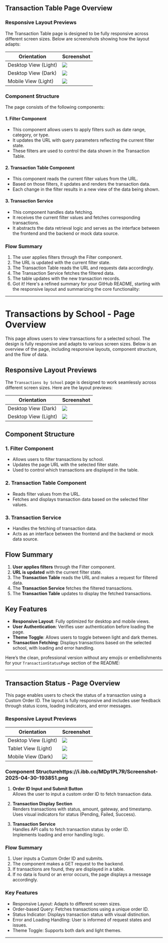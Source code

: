 ## Transaction Table Page Overview

### Responsive Layout Previews

The Transaction Table page is designed to be fully responsive across different screen sizes. Below are screenshots showing how the layout adapts:

| Orientation | Screenshot |
|-------------|------------|
| Desktop View (Light) | ![](https://i.ibb.co/8LLXqZ44/Transaction-Table-Light-Desktop-png.png) |
| Desktop View (Dark) | ![](https://i.ibb.co/4Zj4CZsg/Transaction-Table-Dark-Desktop-png.png)|
| Mobile View (Light) | ![](https://i.ibb.co/ZzLctsML/Transaction-Light-Mode-Mobile-png.png) |

### Component Structure

The page consists of the following components:

#### 1. Filter Component
- This component allows users to apply filters such as date range, category, or type.
- It updates the URL with query parameters reflecting the current filter state.
- These filters are used to control the data shown in the Transaction Table.

#### 2. Transaction Table Component
- This component reads the current filter values from the URL.
- Based on those filters, it updates and renders the transaction data.
- Each change in the filter results in a new view of the data being shown.

#### 3. Transaction Service
- This component handles data fetching.
- It receives the current filter values and fetches corresponding transactions.
- It abstracts the data retrieval logic and serves as the interface between the frontend and the backend or mock data source.

### Flow Summary

1. The user applies filters through the Filter component.
2. The URL is updated with the current filter state.
3. The Transaction Table reads the URL and requests data accordingly.
4. The Transaction Service fetches the filtered data.
5. The table updates with the new transaction records.
6. Got it! Here's a refined summary for your GitHub README, starting with the responsive layout and summarizing the core functionality:

---

# Transactions by School - Page Overview

This page allows users to view transactions for a selected school. The design is fully responsive and adapts to various screen sizes. Below is an overview of the page, including responsive layouts, component structure, and the flow of data.

## Responsive Layout Previews

The `Transactions by School` page is designed to work seamlessly across different screen sizes. Here are the layout previews:

| Orientation | Screenshot |
|-------------|------------|
| Desktop View (Dark) | ![](https://i.ibb.co/vxjWZ5t8/Screenshot-2025-04-30-190443.png)|
| Desktop View (Light) | ![](https://i.ibb.co/PGvYzWdF/Screenshot-2025-04-30-185841.png)|
## Component Structure

### 1. **Filter Component**
- Allows users to filter transactions by school.
- Updates the page URL with the selected filter state.
- Used to control which transactions are displayed in the table.

### 2. **Transaction Table Component**
- Reads filter values from the URL.
- Fetches and displays transaction data based on the selected filter values.

### 3. **Transaction Service**
- Handles the fetching of transaction data.
- Acts as an interface between the frontend and the backend or mock data source.

## Flow Summary

1. **User applies filters** through the Filter component.
2. **URL is updated** with the current filter state.
3. The **Transaction Table** reads the URL and makes a request for filtered data.
4. The **Transaction Service** fetches the filtered transactions.
5. The **Transaction Table** updates to display the fetched transactions.

## Key Features

- **Responsive Layout**: Fully optimized for desktop and mobile views.
- **User Authentication**: Verifies user authentication before loading the page.
- **Theme Toggle**: Allows users to toggle between light and dark themes.
- **Transaction Fetching**: Displays transactions based on the selected school, with loading and error handling.

Here’s the clean, professional version without any emojis or embellishments for your `TransactionStatusPage` section of the README:

---

## Transaction Status - Page Overview

This page enables users to check the status of a transaction using a Custom Order ID. The layout is fully responsive and includes user feedback through status icons, loading indicators, and error messages.

### Responsive Layout Previews

| Orientation | Screenshot |
|-------------|------------|
| Desktop View (Light) | ![](https://i.ibb.co/XxSrHDYt/Screenshot-2025-04-30-193413.png) |
| Tablet View (Light) | ![](https://i.ibb.co/d01Dx69h/Screenshot-2025-04-30-193439.png) |
| Mobile View (Dark) | ![](https://i.ibb.co/MDp1PL7R/Screenshot-2025-04-30-193851.png) |

### Component Structurehttps://i.ibb.co/MDp1PL7R/Screenshot-2025-04-30-193851.png


1. **Order ID Input and Submit Button**  
   Allows the user to input a custom order ID to fetch transaction data.

2. **Transaction Display Section**  
   Renders transactions with status, amount, gateway, and timestamp.  
   Uses visual indicators for status (Pending, Failed, Success).

3. **Transaction Service**  
   Handles API calls to fetch transaction status by order ID.  
   Implements loading and error handling logic.

### Flow Summary

1. User inputs a Custom Order ID and submits.
2. The component makes a GET request to the backend.
3. If transactions are found, they are displayed in a table.
4. If no data is found or an error occurs, the page displays a message accordingly.

### Key Features

- Responsive Layout: Adapts to different screen sizes.
- Order-based Query: Fetches transactions using a unique order ID.
- Status Indicator: Displays transaction status with visual distinction.
- Error and Loading Handling: User is informed of request states and issues.
- Theme Toggle: Supports both dark and light themes.

---






